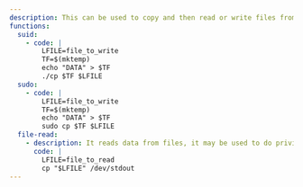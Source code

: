 ```yaml
---
description: This can be used to copy and then read or write files from a restricted file systems or with elevated privileges.
functions:
  suid:
    - code: |
        LFILE=file_to_write
        TF=$(mktemp)
        echo "DATA" > $TF
        ./cp $TF $LFILE
  sudo:
    - code: |
        LFILE=file_to_write
        TF=$(mktemp)
        echo "DATA" > $TF
        sudo cp $TF $LFILE
  file-read:
    - description: It reads data from files, it may be used to do privileged reads or disclose files outside a restricted file system. The path must be absolute.
      code: |
        LFILE=file_to_read
        cp "$LFILE" /dev/stdout
---
```

